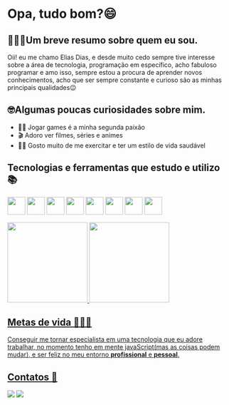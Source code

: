 # Opa, tudo bom?😄
## 👨🏻‍💻Um breve resumo sobre quem eu sou. 
Oii! eu me chamo Elias Dias, e desde muito cedo sempre tive interesse sobre a área de tecnologia, programação em específico, acho fabuloso programar e amo isso, sempre estou a procura de aprender novos conhecimentos, acho que ser sempre constante e curioso são as minhas principais qualidades😉


## 🤓Algumas poucas curiosidades sobre mim.

- 🧙🏻 Jogar games é a minha segunda paixão
- 🎬 Adoro ver filmes, séries e animes 
- 💪🏻 Gosto muito de me exercitar e ter um estilo de vida saudável


## Tecnologias e ferramentas que estudo e utilizo 📚

<img src="https://cdn.jsdelivr.net/gh/devicons/devicon/icons/flutter/flutter-original.svg" width="40" height="40"/> <img src="https://cdn.jsdelivr.net/gh/devicons/devicon/icons/react/react-original.svg" width="40" height="40"/> <img src="https://cdn.jsdelivr.net/gh/devicons/devicon/icons/vuejs/vuejs-original.svg" width="40" height="40"/> <img src="https://cdn.jsdelivr.net/gh/devicons/devicon/icons/nodejs/nodejs-original.svg" width="40" height="40"/> <img src="https://cdn.jsdelivr.net/gh/devicons/devicon/icons/graphql/graphql-plain.svg" width="40" height="40"/> <img src="https://cdn.jsdelivr.net/gh/devicons/devicon/icons/adonisjs/adonisjs-original.svg" width="40" height="40"/> <img src="https://cdn.jsdelivr.net/gh/devicons/devicon/icons/firebase/firebase-plain.svg" width="40" height="40"/> <img src="https://cdn.jsdelivr.net/gh/devicons/devicon/icons/python/python-original.svg"  width="40" height="40"/>


<div>
<a href="https://github.com/Elias-Dias-De-Araujo">
<img height="180em" src="https://github-readme-stats.vercel.app/api/top-langs/?username=Elias-Dias-De-Araujo&layout=compact&langs_count=7&theme=dracula"/>
<img height="180em" src="https://github-readme-stats.vercel.app/api?username=Elias-Dias-De-Araujo&show_icons=true&theme=dracula&include_all_commits=true&count_private=true"/>
</div>
  

## Metas de vida 🧑🏻‍🚀

Conseguir me tornar especialista em uma tecnologia que eu adore trabalhar, no momento tenho em mente javaScript(mas as coisas podem mudar), e ser feliz no meu entorno **profissional** e **pessoal**. 


## Contatos 💬
<div>
<a href = "mailto:eliasdiasdearaujo2@gmail.com"><img src="https://img.shields.io/badge/Gmail-D14836?style=for-the-badge&logo=gmail&logoColor=white" target="_blank"></a>
<a href="https://www.linkedin.com/in/elias-dias-7193361b7/" target="_blank"><img src="https://img.shields.io/badge/-LinkedIn-%230077B5?style=for-the-badge&logo=linkedin&logoColor=white" target="_blank"></a>   
</div>
